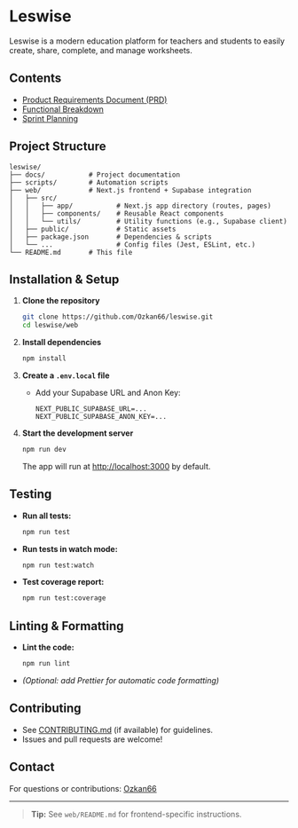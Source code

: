 # Leswise

Leswise is a modern education platform for teachers and students to easily create, share, complete, and manage worksheets.

## Contents

- [Product Requirements Document (PRD)](docs/PRD.md)
- [Functional Breakdown](docs/FUNCTIONAL_BREAKDOWN.md)
- [Sprint Planning](docs/SPRINT_PLANNING.md)

## Project Structure

```
leswise/
├── docs/           # Project documentation
├── scripts/        # Automation scripts
├── web/            # Next.js frontend + Supabase integration
│   ├── src/
│   │   ├── app/           # Next.js app directory (routes, pages)
│   │   ├── components/    # Reusable React components
│   │   └── utils/         # Utility functions (e.g., Supabase client)
│   ├── public/            # Static assets
│   ├── package.json       # Dependencies & scripts
│   └── ...                # Config files (Jest, ESLint, etc.)
└── README.md       # This file
```

## Installation & Setup

1. **Clone the repository**
   ```bash
   git clone https://github.com/Ozkan66/leswise.git
   cd leswise/web
   ```

2. **Install dependencies**
   ```bash
   npm install
   ```

3. **Create a `.env.local` file**
   - Add your Supabase URL and Anon Key:
     ```
     NEXT_PUBLIC_SUPABASE_URL=...
     NEXT_PUBLIC_SUPABASE_ANON_KEY=...
     ```

4. **Start the development server**
   ```bash
   npm run dev
   ```
   The app will run at [http://localhost:3000](http://localhost:3000) by default.

## Testing

- **Run all tests:**  
  ```bash
  npm run test
  ```
- **Run tests in watch mode:**  
  ```bash
  npm run test:watch
  ```
- **Test coverage report:**  
  ```bash
  npm run test:coverage
  ```

## Linting & Formatting

- **Lint the code:**  
  ```bash
  npm run lint
  ```
- *(Optional: add Prettier for automatic code formatting)*

## Contributing

- See [CONTRIBUTING.md](docs/CONTRIBUTING.md) (if available) for guidelines.
- Issues and pull requests are welcome!

## Contact

For questions or contributions: [Ozkan66](https://github.com/Ozkan66)

---

> **Tip:** See `web/README.md` for frontend-specific instructions.
